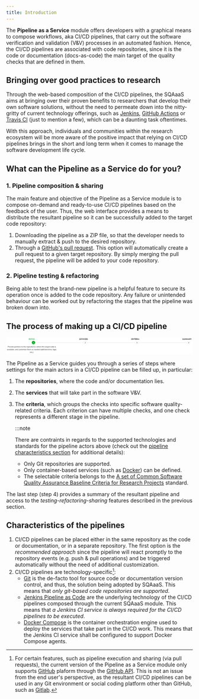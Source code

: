 ```yaml
---
title: Introduction
---
```


The **Pipeline as a Service** module offers developers with a graphical means
to compose workflows, aka CI/CD pipelines, that carry out the software
verification and validation (V&V) processes in an automated fashion. Hence,
the CI/CD pipelines are associated with code repositories, since it is the
code or documentation (docs-as-code) the main target of the quality checks
that are defined in them.

## Bringing over good practices to research
Through the web-based composition of the CI/CD pipelines, the SQAaaS aims at
bringing over their proven benefits to researchers that develop their own
software solutions, without the need to permeate down into the nitty-gritty of
current technology offerings, such as
[Jenkins](https://www.jenkins.io/doc/book/pipeline/),
[GitHub Actions](https://docs.github.com/actions) or
[Travis CI](https://travis-ci.org/) (just to mention a few), which can be a
daunting task oftentimes.

With this approach, individuals and communities within the research ecosystem
will be more aware of the positive impact that relying on CI/CD pipelines
brings in the short and long term when it comes to manage the software
development life cycle.

## What can the Pipeline as a Service do for you?
### 1. Pipeline composition & sharing
The main feature and objective of the Pipeline as a Service module is to
compose on-demand and ready-to-use CI/CD pipelines based on the feedback of
the user. Thus, the web interface provides a means to distribute the resultant
pipeline so it can be successfully added to the target code repository:
1. Downloading the pipeline as a ZIP file, so that the developer needs to
   manually extract & push to the desired repository.
2. Through a [GitHub's pull request](https://docs.github.com/en/pull-requests).
   This option will automatically create a pull request to a given target
   repository. By simply merging the pull request, the pipeline will be added
   to your code repository.
### 2. Pipeline testing & refactoring
Being able to test the brand-new pipeline is a helpful feature to secure its
operation once is added to the code repository. Any failure or unintended
behaviour can be worked out by refactoring the stages that the pipeline was
broken down into.

## The process of making up a CI/CD pipeline
<p align="center">
  <img src="/img/pipeline_step_1.png"/>
</p>

The Pipeline as a Service guides you through a series of steps where settings
for the main actors in a CI/CD pipeline can be filled up, in particular:

1. The **repositories**, where the code and/or documentation lies.
2. The **services** that will take part in the software V&V.
3. The **criteria**, which groups the checks into specific software
   quality-related criteria. Each criterion can have multiple checks, and one
   check represents a different stage in the pipeline.

   :::note

   There are contraints in regards to the supported technologies and standards for
   the pipeline actors above (check out the
   [pipeline characteristics section](#characteristics-of-the-pipelines)
   for additional details):

   - Only Git repositories are supported.
   - Only container-based services (such as [Docker](https://www.docker.com/))
     can be defined.
   - The selectable criteria belongs to the [A set of Common Software Quality
     Assurance Baseline Criteria for Research
     Projects](https://github.com/indigo-dc/sqa-baseline) standard.


The last step (step 4) provides a summary of the resultant pipeline and access
to the *testing-refactoring-sharing* features described in the previous
section.


## Characteristics of the pipelines
1. CI/CD pipelines can be placed either in the same repository as the code or
   documentation, or in a separate repository. The first option is the
   *recommended approach* since the pipeline will react promptly to the
   repository events (e.g. push & pull operations) and be triggered
   automatically without the need of additional customization.
2. CI/CD pipelines are technology-specific[^1]:
   - [Git](https://git-scm.com/) is the de-facto tool for source code or
     documentation version control, and thus, the solution being adopted by
     SQAaaS. This means that *only git-based code repositories are supported*.
   - [Jenkins Pipeline as Code](https://www.jenkins.io/doc/book/pipeline/) are
     the underlying technology of the CI/CD pipelines composed through the
     current SQAaaS module. This means that *a Jenkins CI service is always
     required for the CI/CD pipelines to be executed*.
   - [Docker Compose](https://docs.docker.com/compose/) is the container
     orchestration engine used to deploy the services that take part in the
     CI/CD work. This means that the Jenkins CI service shall be configured to
     support Docker Compose agents.

[^1]: For certain features, such as pipeline execution and sharing (via
      pull requests), the current version of the Pipeline as a Service
      module only supports [GitHub](https://github.com) plaform through the
      [GitHub API](https://docs.github.com/rest). This is not an issue from
      the end user's perspective, as the resultant CI/CD pipelines can be
      used in any Git environment or social coding platform other than
      GitHub, such as [Gitlab](https://about.gitlab.com/).
